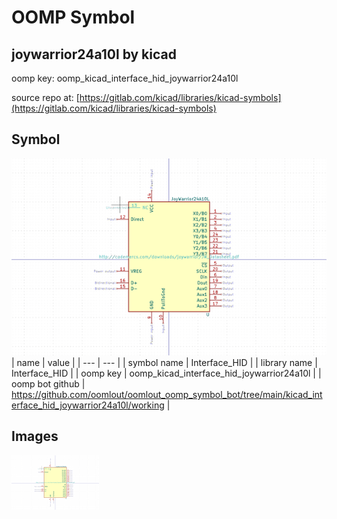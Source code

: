 # OOMP Symbol  
## joywarrior24a10l  by kicad  
  
oomp key: oomp_kicad_interface_hid_joywarrior24a10l  
  
source repo at: [https://gitlab.com/kicad/libraries/kicad-symbols](https://gitlab.com/kicad/libraries/kicad-symbols)  
## Symbol  
  
[![working.png](working_600.png)](working.png)  
| name | value | 
| --- | --- | 
| symbol name | Interface_HID | 
| library name | Interface_HID | 
| oomp key | oomp_kicad_interface_hid_joywarrior24a10l | 
| oomp bot github | https://github.com/oomlout/oomlout_oomp_symbol_bot/tree/main/kicad_interface_hid_joywarrior24a10l/working | 
## Images  
  
[![working.png](working_140.png)](working.png)  
